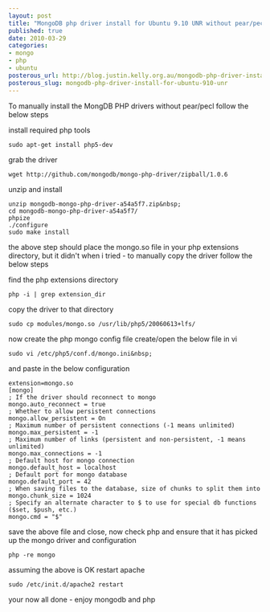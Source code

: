 ```yaml
--- 
layout: post
title: "MongoDB php driver install for Ubuntu 9.10 UNR without pear/pecl "
published: true
date: 2010-03-29
categories: 
- mongo
- php
- ubuntu
posterous_url: http://blog.justin.kelly.org.au/mongodb-php-driver-install-for-ubuntu-910-unr
posterous_slug: mongodb-php-driver-install-for-ubuntu-910-unr
---
```

To manually install the MongDB PHP drivers without pear/pecl follow the below steps


install required php tools

    sudo apt-get install php5-dev

grab the driver

    wget http://github.com/mongodb/mongo-php-driver/zipball/1.0.6

unzip and install

    unzip mongodb-mongo-php-driver-a54a5f7.zip&nbsp;
    cd mongodb-mongo-php-driver-a54a5f7/
    phpize
    ./configure
    sudo make install

the above step should place the mongo.so file in your php extensions directory,
but it didn't when i tried - to manually copy the driver follow the below steps

find the php extensions directory

    php -i | grep extension_dir

copy the driver to that directory

    sudo cp modules/mongo.so /usr/lib/php5/20060613+lfs/

now create the php mongo config file create/open the below file in vi

    sudo vi /etc/php5/conf.d/mongo.ini&nbsp;


and paste in the below configuration
```
extension=mongo.so
[mongo]
; If the driver should reconnect to mongo
mongo.auto_reconnect = true
; Whether to allow persistent connections
mongo.allow_persistent = On
; Maximum number of persistent connections (-1 means unlimited)
mongo.max_persistent = -1
; Maximum number of links (persistent and non-persistent, -1 means unlimited)
mongo.max_connections = -1
; Default host for mongo connection
mongo.default_host = localhost
; Default port for mongo database
mongo.default_port = 42
; When saving files to the database, size of chunks to split them into
mongo.chunk_size = 1024
; Specify an alternate character to $ to use for special db functions ($set, $push, etc.)
mongo.cmd = "$"
```

save the above file and close, now check php and ensure that it has picked up the mongo driver and configuration

    php -re mongo

assuming the above is OK restart apache

    sudo /etc/init.d/apache2 restart

your now all done - enjoy mongodb and php

